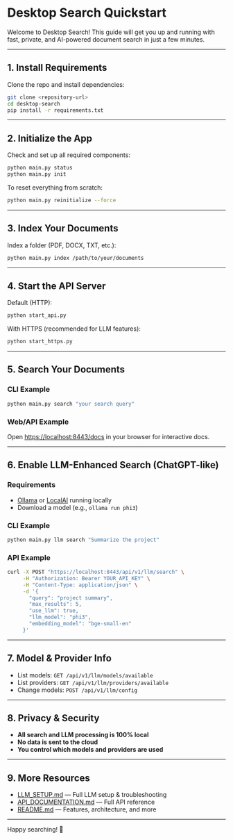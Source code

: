 # Desktop Search Quickstart

Welcome to Desktop Search! This guide will get you up and running with fast, private, and AI-powered document search in just a few minutes.

---

## 1. Install Requirements

Clone the repo and install dependencies:
```bash
git clone <repository-url>
cd desktop-search
pip install -r requirements.txt
```

---

## 2. Initialize the App

Check and set up all required components:
```bash
python main.py status
python main.py init
```

To reset everything from scratch:
```bash
python main.py reinitialize --force
```

---

## 3. Index Your Documents

Index a folder (PDF, DOCX, TXT, etc.):
```bash
python main.py index /path/to/your/documents
```

---

## 4. Start the API Server

Default (HTTP):
```bash
python start_api.py
```

With HTTPS (recommended for LLM features):
```bash
python start_https.py
```

---

## 5. Search Your Documents

### CLI Example
```bash
python main.py search "your search query"
```

### Web/API Example
Open [https://localhost:8443/docs](https://localhost:8443/docs) in your browser for interactive docs.

---

## 6. Enable LLM-Enhanced Search (ChatGPT-like)

### Requirements
- [Ollama](https://ollama.ai) or [LocalAI](https://localai.io) running locally
- Download a model (e.g., `ollama run phi3`)

### CLI Example
```bash
python main.py llm search "Summarize the project"
```

### API Example
```bash
curl -X POST "https://localhost:8443/api/v1/llm/search" \
     -H "Authorization: Bearer YOUR_API_KEY" \
     -H "Content-Type: application/json" \
     -d '{
       "query": "project summary",
       "max_results": 5,
       "use_llm": true,
       "llm_model": "phi3",
       "embedding_model": "bge-small-en"
     }'
```

---

## 7. Model & Provider Info

- List models: `GET /api/v1/llm/models/available`
- List providers: `GET /api/v1/llm/providers/available`
- Change models: `POST /api/v1/llm/config`

---

## 8. Privacy & Security
- **All search and LLM processing is 100% local**
- **No data is sent to the cloud**
- **You control which models and providers are used**

---

## 9. More Resources
- [LLM_SETUP.md](LLM_SETUP.md) — Full LLM setup & troubleshooting
- [API_DOCUMENTATION.md](API_DOCUMENTATION.md) — Full API reference
- [README.md](README.md) — Features, architecture, and more

---

Happy searching! 🚀 
